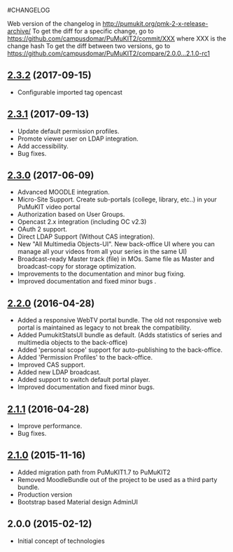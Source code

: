 #CHANGELOG

Web version of the changelog in http://pumukit.org/pmk-2-x-release-archive/
To get the diff for a specific change, go to https://github.com/campusdomar/PuMuKIT2/commit/XXX where XXX is the change hash
To get the diff between two versions, go to https://github.com/campusdomar/PuMuKIT2/compare/2.0.0...2.1.0-rc1

## [2.3.2](https://github.com/campusdomar/PuMuKIT2/compare/2.3.1...2.3.2) (2017-09-15)
- Configurable imported tag opencast

## [2.3.1](https://github.com/campusdomar/PuMuKIT2/compare/2.3.0...2.3.1) (2017-09-13)
- Update default permission profiles.
- Promote viewer user on LDAP integration.
- Add accessibility.
- Bug fixes.

## [2.3.0][2.3.0] (2017-06-09)
- Advanced MOODLE integration.
- Micro-Site Support. Create sub-portals (college, library, etc..) in your PuMuKIT video portal
- Authorization based on User Groups.
- Opencast 2.x integration (including OC v2.3)
- OAuth 2 support.
- Direct LDAP Support (Without CAS integration).
- New "All Multimedia Objects-UI". New back-office UI where you can manage all your videos from all your series in the same UI)
- Broadcast-ready Master track (file) in MOs. Same file as Master and broadcast-copy for storage optimization.
- Improvements to the documentation and minor bug fixing.
- Improved documentation and fixed minor bugs .

## [2.2.0][2.2.0] (2016-04-28)
- Added a responsive WebTV portal bundle. The old not responsive web portal is maintained as legacy to not break the compatibility.
- Added PumukitStatsUI bundle as default. (Adds statistics of series and multimedia objects to the back-office)
- Added 'personal scope' support for auto-publishing to the back-office.
- Added 'Permission Profiles' to the back-office.
- Improved CAS support.
- Added new LDAP broadcast.
- Added support to switch default portal player.
- Improved documentation and fixed minor bugs.

## [2.1.1][2.1.1] (2016-04-28)
- Improve performance.
- Bug fixes.

## [2.1.0][2.1.0] (2015-11-16)
- Added migration path from PuMuKIT1.7 to PuMuKIT2
- Removed MoodleBundle out of the project to be used as a third party bundle.
- Production version
- Bootstrap based Material design AdminUI

## 2.0.0 (2015-02-12)
- Initial concept of technologies


[Unreleased]:https://github.com/campusdomar/PuMuKIT2/compare/2.1.0...HEAD
[2.1.0]:https://github.com/campusdomar/PuMuKIT2/compare/2.0.0...2.1.0
[2.1.1]:https://github.com/campusdomar/PuMuKIT2/compare/2.1.0...2.1.1
[2.2.0]:https://github.com/campusdomar/PuMuKIT2/compare/2.1.1...2.2.0
[2.3.0]:https://github.com/campusdomar/PuMuKIT2/compare/2.2.0...2.3.0
